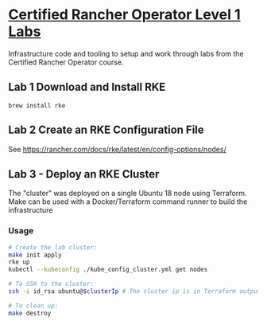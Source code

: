 # [Certified Rancher Operator Level 1 Labs](https://academy.rancher.com/courses/course-v1:RANCHER+K101+2019/about)
      
Infrastructure code and tooling to setup and work through labs from the Certified Rancher Operator course.


## Lab 1 Download and Install RKE
`brew install rke`


## Lab 2 Create an RKE Configuration File
See https://rancher.com/docs/rke/latest/en/config-options/nodes/


## Lab 3 - Deploy an RKE Cluster
The "cluster" was deployed on a single Ubuntu 18 node using Terraform. Make can be used with a Docker/Terraform command runner to build the infrastructure

### Usage
```bash
# Create the lab cluster:
make init apply
rke up
kubectl --kubeconfig ./kube_config_cluster.yml get nodes

# To SSH to the cluster:
ssh -i id_rsa ubuntu@$clusterIp # The cluster ip is in Terraform outputs: `make output`

# To clean up:
make destroy
```
